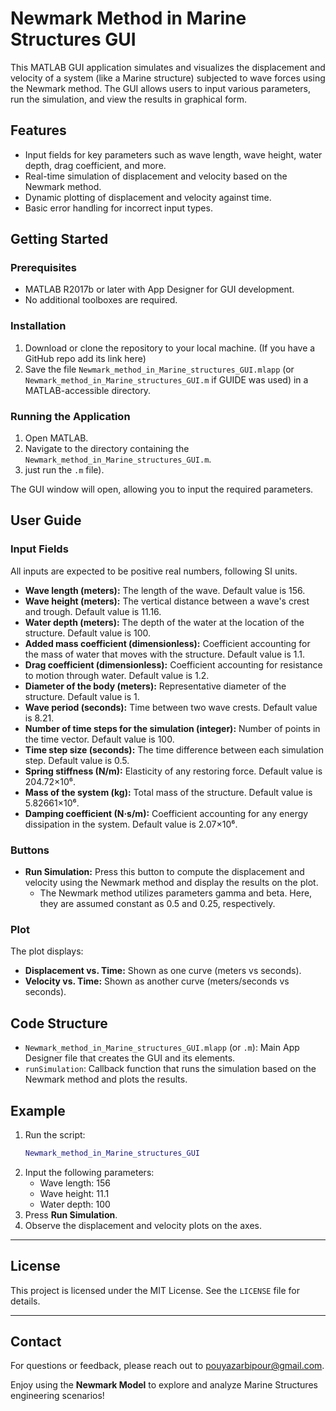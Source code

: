 # Newmark Method in Marine Structures GUI

This MATLAB GUI application simulates and visualizes the displacement and velocity of a system (like a Marine structure) subjected to wave forces using the Newmark method. The GUI allows users to input various parameters, run the simulation, and view the results in graphical form.

## Features

- Input fields for key parameters such as wave length, wave height, water depth, drag coefficient, and more.
- Real-time simulation of displacement and velocity based on the Newmark method.
- Dynamic plotting of displacement and velocity against time.
- Basic error handling for incorrect input types.

## Getting Started

### Prerequisites

- MATLAB R2017b or later with App Designer for GUI development.
- No additional toolboxes are required.

### Installation

1.  Download or clone the repository to your local machine. (If you have a GitHub repo add its link here)
2.  Save the file `Newmark_method_in_Marine_structures_GUI.mlapp` (or `Newmark_method_in_Marine_structures_GUI.m` if GUIDE was used) in a MATLAB-accessible directory.

### Running the Application

1.  Open MATLAB.
2.  Navigate to the directory containing the `Newmark_method_in_Marine_structures_GUI.m`.
3.  just run the `.m` file).

The GUI window will open, allowing you to input the required parameters.

## User Guide

### Input Fields

All inputs are expected to be positive real numbers, following SI units.

*   **Wave length (meters):** The length of the wave. Default value is 156.
*   **Wave height (meters):** The vertical distance between a wave's crest and trough. Default value is 11.16.
*   **Water depth (meters):** The depth of the water at the location of the structure. Default value is 100.
*   **Added mass coefficient (dimensionless):** Coefficient accounting for the mass of water that moves with the structure. Default value is 1.1.
*   **Drag coefficient (dimensionless):** Coefficient accounting for resistance to motion through water. Default value is 1.2.
*   **Diameter of the body (meters):** Representative diameter of the structure. Default value is 1.
*   **Wave period (seconds):** Time between two wave crests. Default value is 8.21.
*   **Number of time steps for the simulation (integer):**  Number of points in the time vector. Default value is 100.
*   **Time step size (seconds):** The time difference between each simulation step. Default value is 0.5.
*   **Spring stiffness (N/m):** Elasticity of any restoring force. Default value is 204.72×10⁶.
*   **Mass of the system (kg):** Total mass of the structure. Default value is 5.82661×10⁶.
*   **Damping coefficient (N·s/m):** Coefficient accounting for any energy dissipation in the system. Default value is 2.07×10⁶.

### Buttons

*   **Run Simulation:** Press this button to compute the displacement and velocity using the Newmark method and display the results on the plot.
    * The Newmark method utilizes parameters gamma and beta. Here, they are assumed constant as 0.5 and 0.25, respectively.

### Plot

The plot displays:

*   **Displacement vs. Time:** Shown as one curve (meters vs seconds).
*   **Velocity vs. Time:** Shown as another curve (meters/seconds vs seconds).

## Code Structure

*   `Newmark_method_in_Marine_structures_GUI.mlapp` (or `.m`): Main App Designer file that creates the GUI and its elements.
*   `runSimulation`: Callback function that runs the simulation based on the Newmark method and plots the results.

## Example

1.  Run the script:
    ```matlab
    Newmark_method_in_Marine_structures_GUI
    ```
2.  Input the following parameters:
    *   Wave length: 156
    *   Wave height: 11.1
    *   Water depth: 100
3.  Press **Run Simulation**.
4.  Observe the displacement and velocity plots on the axes.

---

## License  
This project is licensed under the MIT License. See the `LICENSE` file for details.  

---

## Contact  
For questions or feedback, please reach out to pouyazarbipour@gmail.com.

Enjoy using the **Newmark Model** to explore and analyze Marine Structures engineering scenarios!
